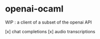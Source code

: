 # openai-ocaml
WIP : a client of a subset of the openai API

[x] chat completions
[x] audio transcriptions
